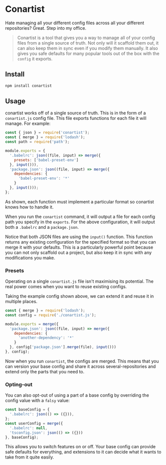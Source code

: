 # Conartist

Hate managing all your different config files across all your different repositories? Great. Step into my office.

> Conartist is a tool that gives you a way to manage all of your config files from a single source of truth. Not only will it scaffold them out, it can also keep them in sync even if you modify them manually. It also gives you safe defaults for many popular tools out of the box with the `config` it exports.

## Install

```sh
npm install conartist
```

## Usage

conartist works off of a single source of truth. This is in the form of a `conartist.js` config file. This file exports functions for each file it will manage. For example:

```js
const { json } = require('conartist');
const { merge } = require('lodash');
const path = require('path');

module.exports = {
  '.babelrc': json((file, input) => merge({
    presets: ['babel-preset-env']
  }, input())),
  'package.json': json((file, input) => merge({
    dependencies: {
      'babel-preset-env': '*'
    }
  }, input()));
};
```

As shown, each function must implement a particular format so conartist knows how to handle it.

When you run the `conartist` command, it will output a file for each config path you specify in the `exports`. For the above configuration, it will output both a `.babelrc` and a `package.json`.

Notice that both JSON files are using the `input()` function. This function returns any existing configuration for the specified format so that you can merge it with your defaults. This is a particularly powerful point because you can not only scaffold out a project, but also keep it in sync with any modifications you make.

### Presets

Operating on a single `conartist.js` file isn't maximising its potential. The real power comes when you want to reuse existing configs.

Taking the example config shown above, we can extend it and reuse it in multiple places.

```js
const { merge } = require('lodash');
const config = require('./conartist.js');

module.exports = merge({
  'package.json': json((file, input) => merge({
    dependencies: {
      'another-dependency': '*'
    }
  }, config['package.json'].merge(file), input()))
}, config);
```

Now when you run `conartist`, the configs are merged. This means that you can version your base config and share it across several-repositories and extend only the parts that you need to.

### Opting-out

You can also opt-out of using a part of a base config by overriding the config value with a `falsy` value:

```js
const baseConfig = {
  '.babelrc': json(() => ({})),
};
const userConfig = merge({
  '.babelrc': null,
  'tsconfig.json': json(() => ({}))
}, baseConfig);
```

This allows you to switch features on or off. Your base config can provide safe defaults for everything, and extensions to it can decide what it wants to take from it quite easily.

